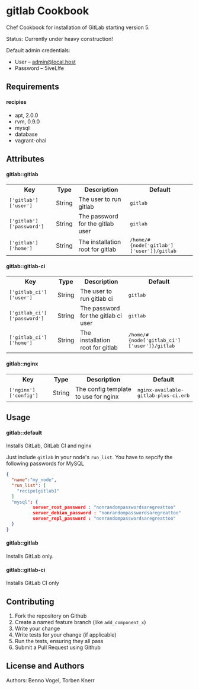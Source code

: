 gitlab Cookbook
===============
Chef Cookbook for installation of GitLab starting version 5.

Status: Currently under heavy construction!

Default admin credentials:

- User – admin@local.host
- Password – 5iveL!fe

Requirements
------------

#### recipies
*  apt, 2.0.0
* rvm, 0.9.0
* mysql
* database
* vagrant-ohai

Attributes
----------

#### gitlab::gitlab
<table>
  <tr>
    <th>Key</th>
    <th>Type</th>
    <th>Description</th>
    <th>Default</th>
  </tr>
  <tr>
    <td><tt>['gitlab']['user']</tt></td>
    <td>String</td>
    <td>The user to run gitlab</td>
    <td><tt>gitlab</tt></td>
  </tr>
  <tr>
    <td><tt>['gitlab']['password']</tt></td>
    <td>String</td>
    <td>The password for the gitlab user</td>
    <td><tt>gitlab</tt></td>
  </tr>
  <tr>
    <td><tt>['gitlab']['home']</tt></td>
    <td>String</td>
    <td>The installation root for gitlab</td>
    <td><tt>/home/#{node['gitlab']['user']}/gitlab</tt></td>
  </tr>
</table>

#### gitlab::gitlab-ci
<table>
  <tr>
    <th>Key</th>
    <th>Type</th>
    <th>Description</th>
    <th>Default</th>
  </tr>
  <tr>
    <td><tt>['gitlab_ci']['user']</tt></td>
    <td>String</td>
    <td>The user to run gitlab ci</td>
    <td><tt>gitlab</tt></td>
  </tr>
  <tr>
    <td><tt>['gitlab_ci']['password']</tt></td>
    <td>String</td>
    <td>The password for the gitlab ci user</td>
    <td><tt>gitlab</tt></td>
  </tr>
  <tr>
    <td><tt>['gitlab_ci']['home']</tt></td>
    <td>String</td>
    <td>The installation root for gitlab</td>
    <td><tt>/home/#{node['gitlab_ci']['user']}/gitlab</tt></td>
  </tr>
</table>

#### gitlab::nginx
<table>
  <tr>
    <th>Key</th>
    <th>Type</th>
    <th>Description</th>
    <th>Default</th>
  </tr>
  <tr>
    <td><tt>['nginx']['config']</tt></td>
    <td>String</td>
    <td>The config template to use for nginx</td>
    <td><tt>nginx-available-gitlab-plus-ci.erb</tt></td>
  </tr>
</table>

Usage
-----
#### gitlab::default
Installs GitLab, GitLab CI and nginx

Just include `gitlab` in your node's `run_list`. You have to sepcify the following passwords for MySQL

```json
{
  "name":"my_node",
  "run_list": [
    "recipe[gitlab]"
  ]
  "mysql": {
          server_root_password : "nonrandompasswordsaregreattoo"
          server_debian_password : "nonrandompasswordsaregreattoo"
          server_repl_password : "nonrandompasswordsaregreattoo"
  }
}

```

#### gitlab::gitlab
Installs GitLab only. 

#### gitlab::gitlab-ci
Installs GitLab CI only

Contributing
------------
1. Fork the repository on Github
2. Create a named feature branch (like `add_component_x`)
3. Write your change
4. Write tests for your change (if applicable)
5. Run the tests, ensuring they all pass
6. Submit a Pull Request using Github

License and Authors
-------------------
Authors: Benno Vogel, Torben Knerr
